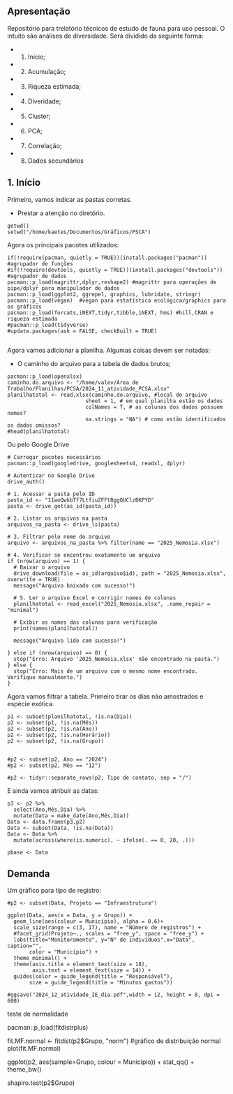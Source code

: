 ## Apresentação
Repositório para trelatório técnicos de estudo de fauna para uso pessoal. O intuito são análises de diversidade. Será dividido da seguinte forma:

- 1. Início;
- 2. Acumulação;
- 3. Riqueza estimada;
- 4. Diveridade;
- 5. Cluster;
- 6. PCA;
- 7. Correlação;
- 8. Dados secundários

## 1. Início
Primeiro, vamos indicar as pastas corretas.
- Prestar a atenção no diretório.
```
getwd()
setwd("/home/kaetes/Documentos/Gráficos/PSCA") 
```
Agora os principais pacotes utilizados:
```
if(!require(pacman, quietly = TRUE))(install.packages("pacman")) #agrupador de funções
#if(!require(devtools, quietly = TRUE))(install.packages("devtools")) #agrupador de dados
pacman::p_load(magrittr,dplyr,reshape2) #magrittr para operações de pipe/dplyr para manipulador de dados
pacman::p_load(ggplot2, ggrepel, graphics, lubridate, stringr) 
pacman::p_load(vegan)  #vegan para estatística ecológica/graphics para os gráficos
pacman::p_load(forcats,iNEXT,tidyr,tibble,iNEXT, hms) #hill,CRAN e riqueza estimada
#pacman::p_load(tidyverse)
#update.packages(ask = FALSE, checkBuilt = TRUE)


```
Agora vamos adicionar a planilha. Algumas coisas devem ser notadas:
- O caminho do arquivo para a tabela de dados brutos;
```
pacman::p_load(openxlsx) 
caminho.do.arquivo <- "/home/valev/Área de Trabalho/Planilhas/PCSA/2024_11_atividade_PCSA.xlsx"
planilhatotal <- read.xlsx(caminho.do.arquivo, #local do arquivo
                         sheet = 1, # em qual planilha estão os dados
                         colNames = T, # as colunas dos dados possuem nomes?
                         na.strings = "NA") # como estão identificados os dados omissos?
#head(planilhatotal)
```
Ou pelo Google Drive
```
# Carregar pacotes necessários
pacman::p_load(googledrive, googlesheets4, readxl, dplyr)

# Autenticar no Google Drive
drive_auth()

# 1. Acessar a pasta pelo ID
pasta_id <- "11woQwkbTf7LtfiuZFFtBggQUClzBKPYD"
pasta <- drive_get(as_id(pasta_id))

# 2. Listar os arquivos na pasta
arquivos_na_pasta <- drive_ls(pasta)

# 3. Filtrar pelo nome do arquivo
arquivo <- arquivos_na_pasta %>% filter(name == "2025_Nemosia.xlsx")

# 4. Verificar se encontrou exatamente um arquivo
if (nrow(arquivo) == 1) {
  # Baixar o arquivo
  drive_download(file = as_id(arquivo$id), path = "2025_Nemosia.xlsx", overwrite = TRUE)
  message("Arquivo baixado com sucesso!")

  # 5. Ler o arquivo Excel e corrigir nomes de colunas
  planilhatotal <- read_excel("2025_Nemosia.xlsx", .name_repair = "minimal")

  # Exibir os nomes das colunas para verificação
  print(names(planilhatotal))

  message("Arquivo lido com sucesso!")

} else if (nrow(arquivo) == 0) {
  stop("Erro: Arquivo '2025_Nemosia.xlsx' não encontrado na pasta.")
} else {
  stop("Erro: Mais de um arquivo com o mesmo nome encontrado. Verifique manualmente.")
}
```

Agora vamos filtrar a tabela. Primeiro tirar os dias não amostrados e espécie exótica.
```
p1 <- subset(planilhatotal, !is.na(Dia))
p2 <- subset(p1, !is.na(Mês))
p2 <- subset(p2, !is.na(Ano))
p2 <- subset(p2, !is.na(Horário))
p2 <- subset(p2, !is.na(Grupo))


#p2 <- subset(p2, Ano == "2024")
#p2 <- subset(p2, Mês == "12") 

#p2 <- tidyr::separate_rows(p2, Tipo de contato, sep = "/")

```
E ainda vamos atribuir as datas:
```
p3 <- p2 %>% 
  select(Ano,Mês,Dia) %>% 
  mutate(Data = make_date(Ano,Mês,Dia))
Data <- data.frame(p3,p2)
Data <- subset(Data, !is.na(Data))
Data <- Data %>%
  mutate(across(where(is.numeric), ~ ifelse(. == 0, 20, .)))

pbase <- Data
```
## Demanda

Um gráfico para tipo de registro:
```
#p2 <- subset(Data, Projeto == "Infraestrutura")

ggplot(Data, aes(x = Data, y = Grupo)) + 
  geom_line(aes(colour = Município), alpha = 0.6)+ 
  scale_size(range = c(3, 17), name = "Número de registros") +
  #facet_grid(Projeto~., scales = "free_y", space = "free_y") + 
  labs(title="Monitoramento", y="N° de indivíduos",x="Data", caption="",
       color = "Município") +
  theme_minimal() +         
  theme(axis.title = element_text(size = 18),
        axis.text = element_text(size = 14)) + 
  guides(color = guide_legend(title = "Responsável"), 
       size = guide_legend(title = "Minutos gastos"))
       
#ggsave("2024_12_atividade_IE_dia.pdf",width = 12, height = 8, dpi = 600)
```
teste de normalidade

pacman::p_load(fitdistrplus)

fit.MF.normal <- fitdist(p2$Grupo, "norm") #gráfico de distribuição normal
plot(fit.MF.normal)

ggplot(p2, aes(sample=Grupo, colour = Município)) +
     stat_qq() + 
     theme_bw()
     
shapiro.test(p2$Grupo)

